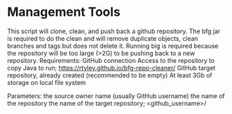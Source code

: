 # Management Tools

This script will clone, clean, and push back a github repository.
  The bfg jar is required to do the clean and will remove duplicate objects, clean branches and tags but does not delete it.  Running big is required because the repository will be too large (>2G) to be pushing back to a new repository.
  Requirements:
    GitHub connection
    Access to the repository to copy
    Java to run; https://rtyley.github.io/bfg-repo-cleaner/
    GitHub target repository, already created (recommended to be empty) 
    At least 3Gb of storage on local file system

  Parameters:
    the source owner name (usually GitHub username)
    the name of the repository
    the name of the target repository; <github_username>/<repository>
